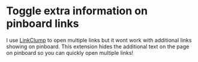 # Toggle extra information on pinboard links
I use [LinkClump](https://chrome.google.com/webstore/detail/linkclump/lfpjkncokllnfokkgpkobnkbkmelfefj?hl=en) to open multiple links but it wont work with additional links showing on pinboard. This extension hides the additional text on the page on pinboard so you can quickly open multiple links!